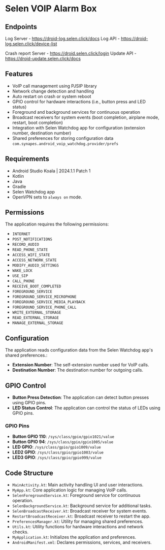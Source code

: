 # Selen VOIP Alarm Box

## Endpoints
Log Server - https://droid-log.selen.click/docs
Log API - https://droid-log.selen.click/device-list

Crash report Server - https://droid.selen.click/login
Update API - https://droid-update.selen.click/docs

## Features
- VoIP call management using PJSIP library
- Network change detection and handling
- Auto restart on crash or system reboot
- GPIO control for hardware interactions (i.e., button press and LED status)
- Foreground and background services for continuous operation
- Broadcast receivers for system events (boot completion, airplane mode, restart, boot completion)
- Integration with Selen Watchdog app for configuration (extension number, destination number)
- Shared preferences for storing configuration data ```com.synapes.android_voip_watchdog.provider/prefs```

## Requirements
- Android Studio Koala | 2024.1.1 Patch 1
- Kotlin
- Java
- Gradle
- Selen Watchdog app
- OpenVPN sets to `always on` mode. 

## Permissions
The application requires the following permissions:
- `INTERNET`
- `POST_NOTIFICATIONS`
- `RECORD_AUDIO`
- `READ_PHONE_STATE`
- `ACCESS_WIFI_STATE`
- `ACCESS_NETWORK_STATE`
- `MODIFY_AUDIO_SETTINGS`
- `WAKE_LOCK`
- `USE_SIP`
- `CALL_PHONE`
- `RECEIVE_BOOT_COMPLETED`
- `FOREGROUND_SERVICE`
- `FOREGROUND_SERVICE_MICROPHONE`
- `FOREGROUND_SERVICE_MEDIA_PLAYBACK`
- `FOREGROUND_SERVICE_PHONE_CALL`
- `WRITE_EXTERNAL_STORAGE`
- `READ_EXTERNAL_STORAGE`
- `MANAGE_EXTERNAL_STORAGE`

## Configuration
The application reads configuration data from the Selen Watchdog app's shared preferences.:
- **Extension Number**: The self-extension number used for VoIP calls.
- **Destination Number**: The destination number for outgoing calls.

## GPIO Control
- **Button Press Detection**: The application can detect button presses using GPIO pins.
- **LED Status Control**: The application can control the status of LEDs using GPIO pins.

### GPIO Pins
- **Button GPIO 110**: `/sys/class/gpio/gpio1021/value`
- **Button GPIO 94**: `/sys/class/gpio/gpio1005/value`
- **LED GPIO**: `/sys/class/gpio/gpio1009/value`
- **LED2 GPIO**: `/sys/class/gpio/gpio1003/value`
- **LED3 GPIO**: `/sys/class/gpio/gpio999/value`

## Code Structure
- `MainActivity.kt`: Main activity handling UI and user interactions.
- `MyApp.kt`: Core application logic for managing VoIP calls.
- `SelenForegroundService.kt`: Foreground service for continuous operation.
- `SelenBackgroundService.kt`: Background service for additional tasks.
- `SelenBroadcastReceiver.kt`: Broadcast receiver for system events.
- `RestartBroadcastReceiver.kt`: Broadcast receiver to restart the app.
- `PreferencesManager.kt`: Utility for managing shared preferences.
- `Utils.kt`: Utility functions for hardware interactions and network checks.
- `MyApplication.kt`: Initializes the application and preferences.
- `AndroidManifest.xml`: Declares permissions, services, and receivers.
